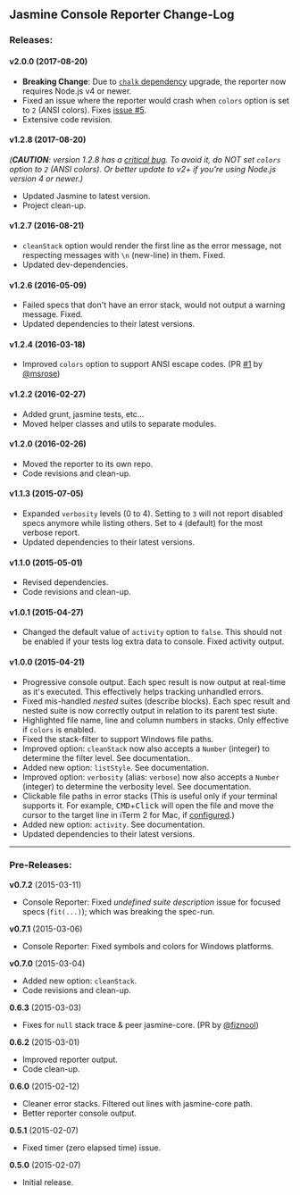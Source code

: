 ## Jasmine Console Reporter Change-Log

### Releases:

#### **v2.0.0** (2017-08-20)

- **Breaking Change**: Due to [`chalk` dependency](https://github.com/chalk/chalk/releases/tag/v2.0.0) upgrade, the reporter now requires Node.js v4 or newer.
- Fixed an issue where the reporter would crash when `colors` option is set to `2` (ANSI colors). Fixes [issue #5](https://github.com/onury/jasmine-console-reporter/issues/5).
- Extensive code revision.

#### **v1.2.8** (2017-08-20)

_(**CAUTION**: version 1.2.8 has a [critical bug](https://github.com/onury/jasmine-console-reporter/issues/5). To avoid it, do NOT set `colors` option to `2` (ANSI colors). Or better update to v2+ if you're using Node.js version 4 or newer.)_
+ Updated Jasmine to latest version.
+ Project clean-up.


#### **v1.2.7** (2016-08-21)

- `cleanStack` option would render the first line as the error message, not respecting messages with `\n` (new-line) in them. Fixed.
- Updated dev-dependencies.

#### **v1.2.6** (2016-05-09)

- Failed specs that don't have an error stack, would not output a warning message. Fixed.
- Updated dependencies to their latest versions.

#### **v1.2.4** (2016-03-18)

- Improved `colors` option to support ANSI escape codes. (PR [#1](https://github.com/onury/jasmine-console-reporter/pull/1) by [@msrose](https://github.com/msrose))

#### **v1.2.2** (2016-02-27)

- Added grunt, jasmine tests, etc...
- Moved helper classes and utils to separate modules.

#### **v1.2.0** (2016-02-26)

- Moved the reporter to its own repo.
- Code revisions and clean-up.

#### **v1.1.3** (2015-07-05)

- Expanded `verbosity` levels (0 to 4). Setting to `3` will not report disabled specs anymore while listing others. Set to `4` (default) for the most verbose report.
- Updated dependencies to their latest versions.

#### **v1.1.0** (2015-05-01)

- Revised dependencies.
- Code revisions and clean-up.

#### **v1.0.1** (2015-04-27)

- Changed the default value of `activity` option to `false`. This should not be enabled if your tests log extra data to console. Fixed activity output.

#### **v1.0.0** (2015-04-21)

- Progressive console output. Each spec result is now output at real-time as it's executed. This effectively helps tracking unhandled errors.
- Fixed mis-handled _nested_ suites (describe blocks). Each spec result and nested suite is now correctly output in relation to its parent test siute.
- Highlighted file name, line and column numbers in stacks. Only effective if `colors` is enabled.
- Fixed the stack-filter to support Windows file paths.
- Improved option: `cleanStack` now also accepts a `Number` (integer) to determine the filter level. See documentation.
- Added new option: `listStyle`. See documentation.
- Improved option: `verbosity` (alias: `verbose`) now also accepts a `Number` (integer) to determine the verbosity level. See documentation.
- Clickable file paths in error stacks (This is useful only if your terminal supports it. For example, <kbd>CMD</kbd>+<kbd>Click</kbd> will open the file and move the cursor to the target line in iTerm 2 for Mac, if [configured](http://adrian-philipp.com/post/iterm-jumpto-sublimetext).)
- Added new option: `activity`. See documentation.
- Updated dependencies to their latest versions.

---

### Pre-Releases:

**v0.7.2** (2015-03-11)
- Console Reporter: Fixed *undefined suite description* issue for focused specs (`fit(...)`); which was breaking the spec-run.

**v0.7.1** (2015-03-06)
- Console Reporter: Fixed symbols and colors for Windows platforms.

**v0.7.0** (2015-03-04)
- Added new option: `cleanStack`.
- Code revisions and clean-up.

**0.6.3** (2015-03-03)
- Fixes for `null` stack trace & peer jasmine-core. (PR by [@fiznool](https://github.com/fiznool))

**0.6.2** (2015-03-01)
- Improved reporter output.
- Code clean-up.

**0.6.0** (2015-02-12)
- Cleaner error stacks. Filtered out lines with jasmine-core path.
- Better reporter console output.

**0.5.1** (2015-02-07)
- Fixed timer (zero elapsed time) issue.

**0.5.0** (2015-02-07)
- Initial release.
